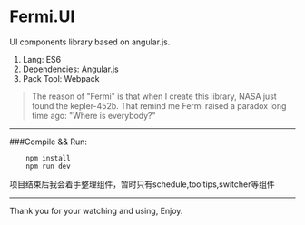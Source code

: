 # Fermi.UI

UI components library based on angular.js.


1. Lang: ES6
2. Dependencies: Angular.js
3. Pack Tool: Webpack

> The reason of "Fermi" is that when I create this library, NASA just found the kepler-452b. That remind me Fermi raised a paradox long time ago: "Where is everybody?"

-------------------


###Compile && Run:
```
    npm install
    npm run dev
```

项目结束后我会着手整理组件，暂时只有schedule,tooltips,switcher等组件

---------
Thank you for your watching and using, Enjoy.
